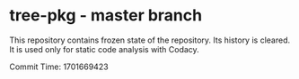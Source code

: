 # tree-pkg - master branch

This repository contains frozen state of the repository.
Its history is cleared. It is used only for static code
analysis with Codacy.

Commit Time: 1701669423